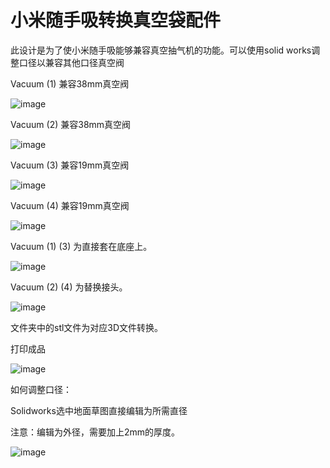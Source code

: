 # 小米随手吸转换真空袋配件

此设计是为了使小米随手吸能够兼容真空抽气机的功能。可以使用solid works调整口径以兼容其他口径真空阀

Vacuum (1) 兼容38mm真空阀

 ![image](https://github.com/FredPan04/-/assets/64635943/aed59100-cbc1-4767-a22b-c44c6cdb7274)
 
Vacuum (2) 兼容38mm真空阀

 ![image](https://github.com/FredPan04/-/assets/64635943/8fc19420-e012-47a8-9c66-4a5d27765e61)
 
Vacuum (3) 兼容19mm真空阀

 ![image](https://github.com/FredPan04/-/assets/64635943/56ccacdc-69a0-4df7-8b1b-cf5578df5171)
 
Vacuum (4) 兼容19mm真空阀

 ![image](https://github.com/FredPan04/-/assets/64635943/64e77408-ce0e-4b42-ae5a-4ee505b8608c)
 
Vacuum (1) (3) 为直接套在底座上。

 ![image](https://github.com/FredPan04/-/assets/64635943/fe3c6c5c-ad7f-4b61-855b-77da90d7fa18)
 
Vacuum (2) (4) 为替换接头。

 ![image](https://github.com/FredPan04/-/assets/64635943/a5d494bf-e424-4b59-b361-6744250ecba3)
 
文件夹中的stl文件为对应3D文件转换。

打印成品

 ![image](https://github.com/FredPan04/-/assets/64635943/2c2635bb-35e9-4d65-88d1-288877fb1524)

如何调整口径：

Solidworks选中地面草图直接编辑为所需直径

注意：编辑为外径，需要加上2mm的厚度。

 ![image](https://github.com/FredPan04/-/assets/64635943/d7943cb8-b6df-4468-9596-fd238f7d8a64)
